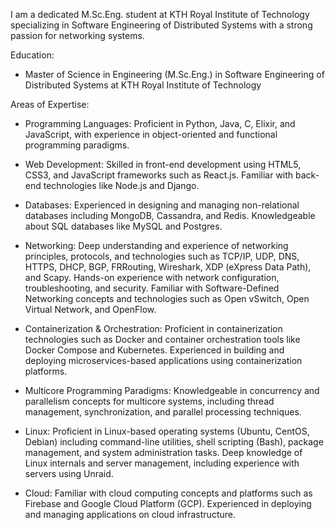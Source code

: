 I am a dedicated M.Sc.Eng. student at KTH Royal Institute of Technology specializing in Software Engineering of Distributed Systems with a strong passion for networking systems.

Education:

- Master of Science in Engineering (M.Sc.Eng.) in Software Engineering of Distributed Systems at KTH Royal Institute of Technology

Areas of Expertise:

- Programming Languages: Proficient in Python, Java, C, Elixir, and JavaScript, with experience in object-oriented and functional programming paradigms.

- Web Development: Skilled in front-end development using HTML5, CSS3, and JavaScript frameworks such as React.js. Familiar with back-end technologies like Node.js and Django.

- Databases: Experienced in designing and managing non-relational databases including MongoDB, Cassandra, and Redis. Knowledgeable about SQL databases like MySQL and Postgres.

- Networking: Deep understanding and experience of networking principles, protocols, and technologies such as TCP/IP, UDP, DNS, HTTPS, DHCP, BGP, FRRouting, Wireshark, XDP (eXpress Data Path), and Scapy. Hands-on experience with network configuration, troubleshooting, and security. Familiar with Software-Defined Networking concepts and technologies such as Open vSwitch, Open Virtual Network, and OpenFlow.

- Containerization & Orchestration: Proficient in containerization technologies such as Docker and container orchestration tools like Docker Compose and Kubernetes. Experienced in building and deploying microservices-based applications using containerization platforms.

- Multicore Programming Paradigms: Knowledgeable in concurrency and parallelism concepts for multicore systems, including thread management, synchronization, and parallel processing techniques.

- Linux: Proficient in Linux-based operating systems (Ubuntu, CentOS, Debian) including command-line utilities, shell scripting (Bash), package management, and system administration tasks. Deep knowledge of Linux internals and server management, including experience with servers using Unraid.

- Cloud: Familiar with cloud computing concepts and platforms such as Firebase and Google Cloud Platform (GCP). Experienced in deploying and managing applications on cloud infrastructure.